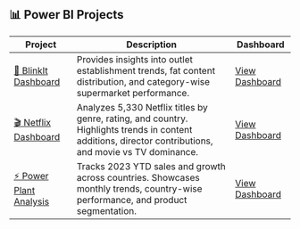 ## 📊 Power BI Projects

| Project | Description | Dashboard |
|---------|-------------|-----------|
| [🛒 BlinkIt Dashboard](https://github.com/keshav-9636/PowerBI-Projects/tree/main/BlinkIt%20Dashboard) | Provides insights into outlet establishment trends, fat content distribution, and category-wise supermarket performance. | [View Dashboard](https://github.com/keshav-9636/PowerBI-Projects/blob/main/BlinkIt%20Dashboard/Capture.PNG) |
| [🎬 Netflix Dashboard](https://github.com/keshav-9636/PowerBI-Projects/tree/main/Netflix%20Dashboard) | Analyzes 5,330 Netflix titles by genre, rating, and country. Highlights trends in content additions, director contributions, and movie vs TV dominance. | [View Dashboard](https://github.com/keshav-9636/PowerBI-Projects/blob/main/Netflix%20Dashboard/Netflix%20Dashboard.PNG) |
| [⚡ Power Plant Analysis](https://github.com/your-username/powerplant-dashboard) | Tracks 2023 YTD sales and growth across countries. Showcases monthly trends, country-wise performance, and product segmentation. | [View Dashboard](https://github.com/your-username/powerplant-dashboard/blob/main/powerplant.pbix) |
